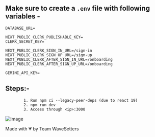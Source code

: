 

## Make sure to create a `.env` file with following variables -

```
DATABASE_URL=

NEXT_PUBLIC_CLERK_PUBLISHABLE_KEY=
CLERK_SECRET_KEY=

NEXT_PUBLIC_CLERK_SIGN_IN_URL=/sign-in
NEXT_PUBLIC_CLERK_SIGN_UP_URL=/sign-up
NEXT_PUBLIC_CLERK_AFTER_SIGN_IN_URL=/onboarding
NEXT_PUBLIC_CLERK_AFTER_SIGN_UP_URL=/onboarding

GEMINI_API_KEY=
```
##  Steps:- 
            1. Run npm ci --legacy-peer-deps (due to react 19)
            2. npm run dev
            3. Access through <ip>:3000


![image](https://github.com/user-attachments/assets/959f51ca-f7a1-4904-b1b3-efe5ba31a28b)

 Made with 💗 by Team WaveSetters

